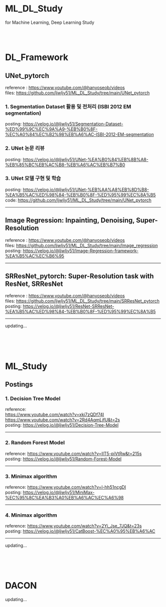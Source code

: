 # ML_DL_Study
for Machine Learning, Deep Learning Study
</br>
</br>

</br>

# DL_Framework

## UNet_pytorch
reference
: https://www.youtube.com/@hanyoseob/videos  
files: https://github.com/ljwljy51/ML_DL_Study/tree/main/UNet_pytorch

### 1. Segmentation Dataset 활용 및 전처리 (ISBI 2012 EM segmentation)
posting: https://velog.io/@ljwljy51/Segmentation-Dataset-%ED%99%9C%EC%9A%A9-%EB%B0%8F-%EC%A0%84%EC%B2%98%EB%A6%AC-ISBI-2012-EM-segmentation  

### 2. UNet 논문 리뷰
posting: https://velog.io/@ljwljy51/UNet-%EA%B0%84%EB%8B%A8-%EB%85%BC%EB%AC%B8-%EB%A6%AC%EB%B7%B0

### 3. UNet 모델 구현 및 학습
posting: https://velog.io/@ljwljy51/UNet-%EB%AA%A8%EB%8D%B8-%EA%B5%AC%ED%98%84-%EB%B0%8F-%ED%95%99%EC%8A%B5  
code: https://github.com/ljwljy51/ML_DL_Study/tree/main/UNet_pytorch

---
## Image Regression: Inpainting, Denoising, Super-Resolution

reference
: https://www.youtube.com/@hanyoseob/videos  
files: https://github.com/ljwljy51/ML_DL_Study/tree/main/Image_regression  
posting: https://velog.io/@ljwljy51/Image-Regression-framework-%EA%B5%AC%EC%B6%95

---

## SRResNet_pytorch: Super-Resolution task with ResNet, SRResNet

reference
: https://www.youtube.com/@hanyoseob/videos  
files: https://github.com/ljwljy51/ML_DL_Study/tree/main/SRResNet_pytorch  
posting: https://velog.io/@ljwljy51/ResNet-SRResNet-%EA%B5%AC%ED%98%84-%EB%B0%8F-%ED%95%99%EC%8A%B5

---
updating...


</br>
</br>
</br>

# ML_Study

## Postings
### 1. Decision Tree Model
reference:  
https://www.youtube.com/watch?v=xki7zQDf74I  
https://www.youtube.com/watch?v=2Rd4AqmLjfU&t=2s  
posting:
https://velog.io/@ljwljy51/Decision-Tree-Model


---
### 2. Random Forest Model

reference: https://www.youtube.com/watch?v=lIT5-piVtRw&t=215s  
posting: https://velog.io/@ljwljy51/Random-Forest-Model

---
### 3. Minimax algorithm

reference: https://www.youtube.com/watch?v=l-hh51ncgDI  
posting: https://velog.io/@ljwljy51/MiniMax-%EC%95%8C%EA%B3%A0%EB%A6%AC%EC%A6%98

---

### 4. Minimax algorithm

reference: https://www.youtube.com/watch?v=2Yi_Jse_7JQ&t=23s  
posting: https://velog.io/@ljwljy51/CatBoost-%EC%A0%95%EB%A6%AC

---

updating...

</br>
</br>
</br>

# DACON
updating...
